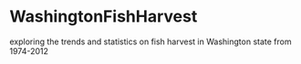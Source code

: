 # WashingtonFishHarvest
exploring the trends and statistics on fish harvest in Washington state from 1974-2012
